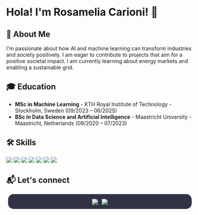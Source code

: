 # Hola! I'm Rosamelia Carioni! 👋

## 🌟 About Me

I'm passionate about how AI and machine learning can transform industries and society positively. I am eager to contribute to projects that aim for a positive societal impact. I am currently learning about energy markets and enabling a sustainable grid. 

## 🎓 Education

- **MSc in Machine Learning** - KTH Royal Institute of Technology - Stockholm, Sweden (09/2023 – 06/2025)
- **BSc in Data Science and Artificial Intelligence** - Maastricht University - Maastricht, Netherlands (09/2020 – 07/2023)

## 🛠️ Skills
![](https://img.shields.io/badge/Python-grey?style=for-the-badge&logo=python&logoColor=white)
![](https://img.shields.io/badge/SQL-grey?style=for-the-badge&logo=sql&logoColor=white)
![](https://img.shields.io/badge/Java-grey?style=for-the-badge&logo=java&logoColor=white)
![](https://img.shields.io/badge/PyTorch-grey?style=for-the-badge&logo=pytorch&logoColor=white)
![](https://img.shields.io/badge/Tensorflow-grey?style=for-the-badge&logo=tensorflow&logoColor=white)
![](https://img.shields.io/badge/Numpy-grey?style=for-the-badge&logo=numpy&logoColor=white)
![](https://img.shields.io/badge/Pandas-grey?style=for-the-badge&logo=pandas&logoColor=white)

## 📬 Let's connect
<div style="background-color: rgba(50, 50, 70, 1); padding: 5px; padding-top: 10px; border-radius: 15px; margin: 5px; text-align: center;">
    <div>
      <img src="https://img.shields.io/badge/LinkedIn-0A66C2?logo=linkedin&logoColor=white)](https://www.linkedin.com/in/rosamelia-carioni/" style="margin: 3px;" />
      <img src="https://img.shields.io/badge/Outlook-0078D4?logo=microsoft-outlook&logoColor=white)(mailto:rdccp@kth.se)" style="margin: 3px;" />
    </div>
</div>

